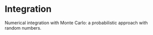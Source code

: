 # Integration
Numerical integration with Monte Carlo: a probabilistic approach with random numbers.
